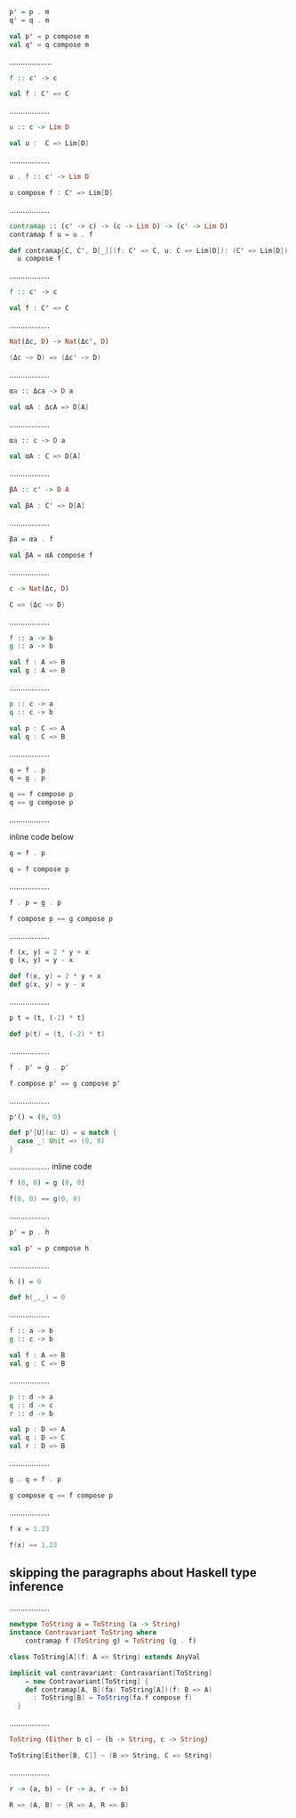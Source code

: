 ```Haskell
p' = p . m
q' = q . m
```
```scala
val p' = p compose m
val q' = q compose m

```
...................

```Haskell
f :: c' -> c
```
```scala
val f : C' => C
```
..................
```Haskell
u :: c -> Lim D
```
```scala
val u :  C => Lim[D]
```
..................
```Haskell
u . f :: c' -> Lim D
```
```scala
u compose f : C' => Lim[D]
```
..................
```Haskell
contramap :: (c' -> c) -> (c -> Lim D) -> (c' -> Lim D)
contramap f u = u . f
```
```scala
def contramap[C, C', D[_]](f: C' => C, u: C => Lim[D]): (C' => Lim[D]) = 
  u compose f
```
..................
```Haskell
f :: c' -> c
```
```scala
val f : C' => C
```
..................
```Haskell
Nat(Δc, D) -> Nat(Δc', D)
```
```scala
(Δc ~> D) => (Δc' ~> D)
```
..................
```Haskell
αa :: Δca -> D a
```
```scala
val αA : ΔcA => D[A]
```
..................
```Haskell
αa :: c -> D a
```
```scala
val αA : C => D[A]
```
..................
```Haskell
βA :: c' -> D A
```
```scala
val βA : C' => D[A]
```
..................
```Haskell
βa = αa . f
```
```scala
val βA = αA compose f 
```
..................
```Haskell
c -> Nat(Δc, D)
```
```scala
C => (Δc ~> D) 
```
..................
```Haskell
f :: a -> b
g :: a -> b
```
```scala
val f : A => B
val g : A => B 
```
..................
```Haskell
p :: c -> a
q :: c -> b
```
```scala
val p : C => A
val q : C => B
```
..................
```Haskell
q = f . p
q = g . p
```
```scala
q == f compose p
q == g compose p
```


..................

inline code below
```Haskell
q = f . p
```
```scala
q = f compose p
```


..................
```Haskell
f . p = g . p
```
```scala
f compose p == g compose p
```


..................
```Haskell
f (x, y) = 2 * y + x
g (x, y) = y - x
```
```scala
def f(x, y) = 2 * y + x
def g(x, y) = y - x
```

..................
```Haskell
p t = (t, (-2) * t)
```
```scala
def p(t) = (t, (-2) * t)
```

..................
```Haskell
f . p' = g . p'
```
```scala
f compose p' == g compose p'
```

..................
```Haskell
p'() = (0, 0)
```
```scala
def p'[U](u: U) = u match {
  case _: Unit => (0, 0) 
} 
```

..................
inline code 
```Haskell
f (0, 0) = g (0, 0)
```
```scala
f(0, 0) == g(0, 0)
```


..................
```Haskell
p' = p . h
```
```scala
val p' = p compose h
```

..................
```Haskell
h () = 0
```
```scala
def h(_,_) = 0
```

..................
```Haskell
f :: a -> b
g :: c -> b
```
```scala
val f : A => B
val g : C => B
```
..................
```Haskell
p :: d -> a
q :: d -> c
r :: d -> b
```
```scala
val p : D => A
val q : D => C
val r : D => B
```



..................
```Haskell
g . q = f . p
```
```scala
g compose q == f compose p
```

..................
```Haskell
f x = 1.23
```
```scala
f(x) == 1.23
```

## skipping the paragraphs about Haskell type inference
..................
```Haskell
newtype ToString a = ToString (a -> String)
instance Contravariant ToString where
    contramap f (ToString g) = ToString (g . f)
```
```scala
class ToString[A](f: A => String) extends AnyVal 

implicit val contravariant: Contravariant[ToString] 
    = new Contravariant[ToString] {
    def contramap[A, B](fa: ToString[A])(f: B => A)
      : ToString[B] = ToString(fa.f compose f)
  }
```
..................
```Haskell
ToString (Either b c) ~ (b -> String, c -> String)
```
```scala
ToString[Either[B, C]] ~ (B => String, C => String)
```
..................
```Haskell
r -> (a, b) ~ (r -> a, r -> b)
```
```scala
R => (A, B) ~ (R => A, R => B)
```







